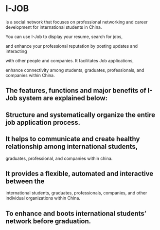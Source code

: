 # I-JOB 
is a social network that focuses on professional networking and 
career development for international students in China. 

You can use I-Job to display your resume, search for jobs, 

and enhance your professional reputation by posting updates and interacting 

with other people and companies. It facilitates Job applications, 

enhance connectivity among students, graduates, professionals, and companies within China. 

## The features, functions and major benefits of I-Job system are explained below:

## Structure and systematically organize the entire job application process.

## It helps to communicate and create healthy relationship among international students,
 graduates, professional, and companies within china. 
 
## It provides a flexible, automated and interactive between the 
international students, graduates, professionals, companies, and other 
individual organizations within China.

## To enhance and boots international students’ network before graduation.
